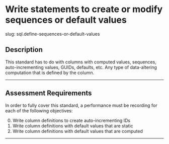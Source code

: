 # Write statements to create or modify sequences or default values

slug: sql.define-sequences-or-default-values

## Description
This standard has to do with columns with computed values, sequences, auto-incrementing values, GUIDs, defaults, etc. Any type of data-altering computation that is defined by the column.

---
## Assessment Requirements
In order to fully cover this standard, a performance must be recording for each of the following objectives:

0. Write column definitions to create auto-incrementing IDs
1. Write column definitions with default values that are static
2. Write column definitions with default values that are computed

---
